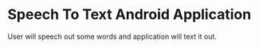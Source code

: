 # Speech To Text Android Application

User will speech out some words and application will text it out.
